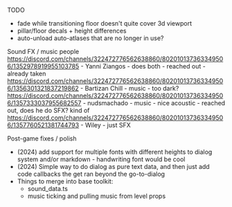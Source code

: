 TODO
* fade while transitioning floor doesn't quite cover 3d viewport
* pillar/floor decals + height differences
* auto-unload auto-atlases that are no longer in use?


Sound FX / music people
https://discord.com/channels/322472776562638860/802010137363349506/1352978919955103785 - Yanni Ziangos - does both - reached out - already taken
https://discord.com/channels/322472776562638860/802010137363349506/1356301321837219862 - Bartizan Chill - music - too dark?
https://discord.com/channels/322472776562638860/802010137363349506/1357333037955682557 - nudsmachado - music - nice acoustic - reached out, does he do SFX? kind of
https://discord.com/channels/322472776562638860/802010137363349506/1357760521381744793 - Wiley - just SFX


Post-game fixes / polish
* (2024) add support for multiple fonts with different heights to dialog system and/or markdown - handwriting font would be cool
* (2024) Simple way to do dialog as pure text data, and then just add code callbacks the get ran beyond the go-to-dialog
* Things to merge into base toolkit:
  * sound_data.ts
  * music ticking and pulling music from level props
